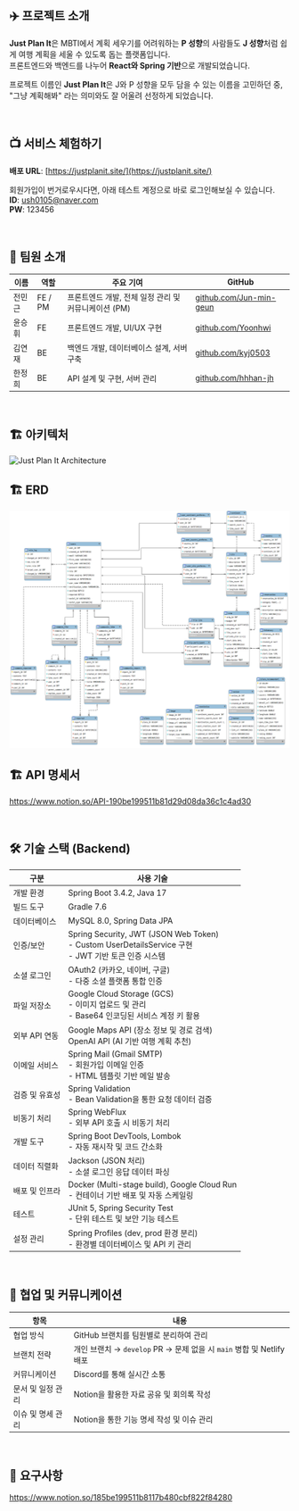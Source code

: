 ## ✈️ 프로젝트 소개

**Just Plan It**은 MBTI에서 계획 세우기를 어려워하는 **P 성향**의 사람들도 **J 성향**처럼 쉽게 여행 계획을 세울 수 있도록 돕는 플랫폼입니다.  
프론트엔드와 백엔드를 나누어 **React와 Spring 기반**으로 개발되었습니다.

프로젝트 이름인 **Just Plan It**은 J와 P 성향을 모두 담을 수 있는 이름을 고민하던 중,  
"그냥 계획해봐" 라는 의미와도 잘 어울려 선정하게 되었습니다.

<br/>

## 📺 서비스 체험하기

**배포 URL**: [https://justplanit.site/](https://justplanit.site/)

회원가입이 번거로우시다면, 아래 테스트 계정으로 바로 로그인해보실 수 있습니다.  
**ID**: ush0105@naver.com  
**PW**: 123456

<br/>

## 👥 팀원 소개

| 이름   | 역할    | 주요 기여                                            | GitHub                                                     |
| ------ | ------- | ---------------------------------------------------- | ---------------------------------------------------------- |
| 전민근 | FE / PM | 프론트엔드 개발, 전체 일정 관리 및 커뮤니케이션 (PM) | [github.com/Jun-min-geun](https://github.com/Jun-min-geun) |
| 윤승휘 | FE      | 프론트엔드 개발, UI/UX 구현                          | [github.com/Yoonhwi](https://github.com/Yoonhwi)           |
| 김연재 | BE      | 백엔드 개발, 데이터베이스 설계, 서버 구축            | [github.com/kyj0503](https://github.com/kyj0503)           |
| 한정희 | BE      | API 설계 및 구현, 서버 관리                          | [github.com/hhhan-jh](https://github.com/hhhan-jh)         |

<br/>

## 🏗️ 아키텍처

![Just Plan It Architecture](https://github.com/user-attachments/assets/7157abb5-f109-44e3-ae38-8d39fc01332a)

## 🏗️ ERD
![jandi_plan_erd](https://github.com/JandiGoorm/jandi_plan_backend/blob/master/jandi_plan_erd.png)

## 🏗️ API 명세서

https://www.notion.so/API-190be199511b81d29d08da36c1c4ad30

<br/>

## 🛠️ 기술 스택 (Backend)

| 구분              | 사용 기술                                                                               |
| ----------------- | --------------------------------------------------------------------------------------- |
| 개발 환경         | Spring Boot 3.4.2, Java 17                                                              |
| 빌드 도구         | Gradle 7.6                                                                              |
| 데이터베이스      | MySQL 8.0, Spring Data JPA                                                              |
| 인증/보안         | Spring Security, JWT (JSON Web Token)<br>- Custom UserDetailsService 구현<br>- JWT 기반 토큰 인증 시스템 |
| 소셜 로그인       | OAuth2 (카카오, 네이버, 구글)<br>- 다중 소셜 플랫폼 통합 인증                           |
| 파일 저장소       | Google Cloud Storage (GCS)<br>- 이미지 업로드 및 관리<br>- Base64 인코딩된 서비스 계정 키 활용 |
| 외부 API 연동     | Google Maps API (장소 정보 및 경로 검색)<br>OpenAI API (AI 기반 여행 계획 추천)         |
| 이메일 서비스     | Spring Mail (Gmail SMTP)<br>- 회원가입 이메일 인증<br>- HTML 템플릿 기반 메일 발송      |
| 검증 및 유효성    | Spring Validation<br>- Bean Validation을 통한 요청 데이터 검증                          |
| 비동기 처리       | Spring WebFlux<br>- 외부 API 호출 시 비동기 처리                                        |
| 개발 도구         | Spring Boot DevTools, Lombok<br>- 자동 재시작 및 코드 간소화                            |
| 데이터 직렬화     | Jackson (JSON 처리)<br>- 소셜 로그인 응답 데이터 파싱                                   |
| 배포 및 인프라    | Docker (Multi-stage build), Google Cloud Run<br>- 컨테이너 기반 배포 및 자동 스케일링   |
| 테스트            | JUnit 5, Spring Security Test<br>- 단위 테스트 및 보안 기능 테스트                      |
| 설정 관리         | Spring Profiles (dev, prod 환경 분리)<br>- 환경별 데이터베이스 및 API 키 관리           |

<br/>

## 🤝 협업 및 커뮤니케이션

| 항목              | 내용                                                                  |
| ----------------- | --------------------------------------------------------------------- |
| 협업 방식         | GitHub 브랜치를 팀원별로 분리하여 관리                                |
| 브랜치 전략       | 개인 브랜치 → `develop` PR → 문제 없을 시 `main` 병합 및 Netlify 배포 |
| 커뮤니케이션      | Discord를 통해 실시간 소통                                            |
| 문서 및 일정 관리 | Notion을 활용한 자료 공유 및 회의록 작성                              |
| 이슈 및 명세 관리 | Notion을 통한 기능 명세 작성 및 이슈 관리                             |

<br/>

## 🤝 요구사항

https://www.notion.so/185be199511b8117b480cbf822f84280
